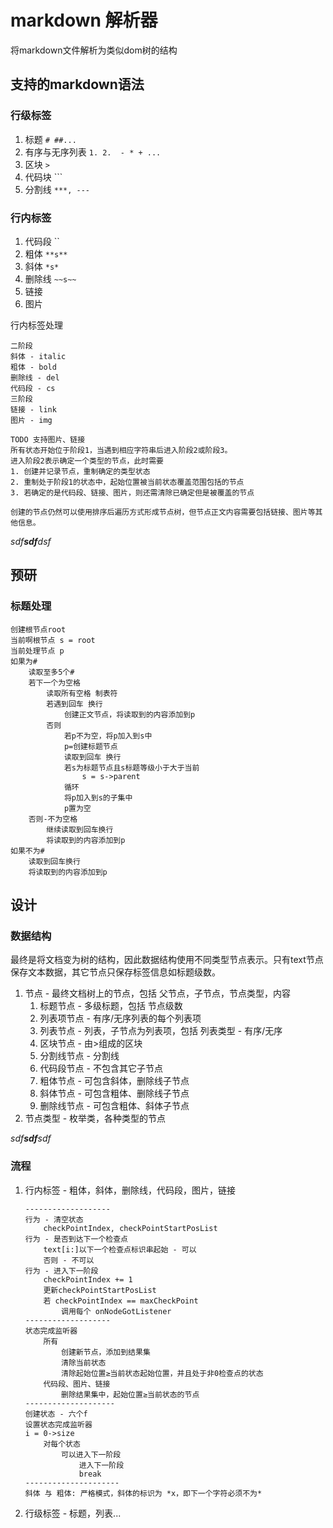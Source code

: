 # markdown 解析器

将markdown文件解析为类似dom树的结构

## 支持的markdown语法

### 行级标签
1. 标题 `# ##...`
2. 有序与无序列表 `1. 2.  - * + ... `
3. 区块 `>`
4. 代码块 ```
5. 分割线 `***, ---`


### 行内标签

1. 代码段 ``
2. 粗体 `**s**`
3. 斜体 `*s*`
4. 删除线 `~~s~~`
5. 链接
6. 图片

行内标签处理
```
二阶段
斜体 - italic
粗体 - bold
删除线 - del
代码段 - cs
三阶段
链接 - link
图片 - img

TODO 支持图片、链接
所有状态开始位于阶段1，当遇到相应字符串后进入阶段2或阶段3。
进入阶段2表示确定一个类型的节点，此时需要
1. 创建并记录节点，重制确定的类型状态
2. 重制处于阶段1的状态中，起始位置被当前状态覆盖范围包括的节点
3. 若确定的是代码段、链接、图片，则还需清除已确定但是被覆盖的节点

创建的节点仍然可以使用排序后遍历方式形成节点树，但节点正文内容需要包括链接、图片等其他信息。

```
*sdf**sdf**dsf*

## 预研

### 标题处理

```
创建根节点root
当前啊根节点 s = root
当前处理节点 p
如果为#
    读取至多5个#
    若下一个为空格
        读取所有空格 制表符
        若遇到回车 换行
            创建正文节点，将读取到的内容添加到p
        否则
            若p不为空，将p加入到s中
            p=创建标题节点
            读取到回车 换行
            若s为标题节点且s标题等级小于大于当前 
                s = s->parent 
            循环
            将p加入到s的子集中
            p置为空
    否则-不为空格
        继续读取到回车换行
        将读取到的内容添加到p
如果不为#
    读取到回车换行
    将读取到的内容添加到p

```


## 设计

### 数据结构

最终是将文档变为树的结构，因此数据结构使用不同类型节点表示。只有text节点保存文本数据，其它节点只保存标签信息如标题级数。

1. 节点 - 最终文档树上的节点，包括 父节点，子节点，节点类型，内容
   1. 标题节点 - 多级标题，包括 节点级数
   2. 列表项节点 - 有序/无序列表的每个列表项
   3. 列表节点 - 列表，子节点为列表项，包括 列表类型 - 有序/无序
   4. 区块节点 - 由>组成的区块
   5. 分割线节点 - 分割线
   6. 代码段节点 - 不包含其它子节点
   7. 粗体节点 - 可包含斜体，删除线子节点
   8. 斜体节点 - 可包含粗体、删除线子节点
   9. 删除线节点 - 可包含粗体、斜体子节点
2. 节点类型 - 枚举类，各种类型的节点

*sdf**sdf**sdf*

### 流程

1. 行内标签 - 粗体，斜体，删除线，代码段，图片，链接
   ```
   -------------------
   行为 - 清空状态
       checkPointIndex, checkPointStartPosList
   行为 - 是否到达下一个检查点
       text[i:]以下一个检查点标识串起始 - 可以
       否则 - 不可以
   行为 - 进入下一阶段
       checkPointIndex += 1
       更新checkPointStartPosList
       若 checkPointIndex == maxCheckPoint
           调用每个 onNodeGotListener
   -------------------
   状态完成监听器
       所有
           创建新节点，添加到结果集
           清除当前状态
           清除起始位置≥当前状态起始位置，并且处于非0检查点的状态
       代码段、图片、链接
           删除结果集中，起始位置≥当前状态的节点
   --------------------
   创建状态 - 六个f
   设置状态完成监听器
   i = 0->size
       对每个状态
           可以进入下一阶段
               进入下一阶段
               break
   ---------------------
   斜体 与 粗体: 严格模式，斜体的标识为 *x，即下一个字符必须不为*
   ```
2. 行级标签 - 标题，列表...



   

